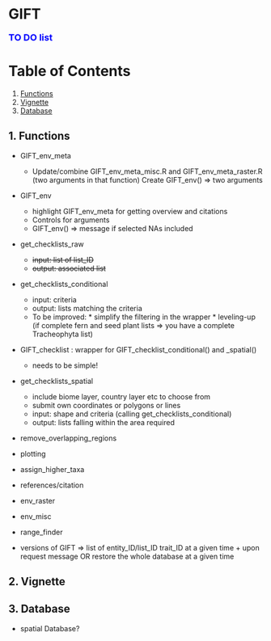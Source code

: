 # GIFT

**<span style="color:blue"><font size="4">TO DO list</span></font>**

# Table of Contents
1. [Functions](#functions)
2. [Vignette](#vignette)
3. [Database](#Database)

## 1. Functions

* GIFT_env_meta
    - Update/combine GIFT_env_meta_misc.R and GIFT_env_meta_raster.R (two arguments in that function)
        Create GIFT_env() => two arguments 

* GIFT_env
    - highlight GIFT_env_meta for getting overview and citations
    - Controls for arguments
    - GIFT_env() => message if selected NAs included
    
* get_checklists_raw
    - ~~input: list of list_ID~~
    - ~~output: associated list~~

* get_checklists_conditional
    - input: criteria
    - output: lists matching the criteria
    - To be improved: * simplify the filtering in the wrapper
                      * leveling-up (if complete fern and seed plant lists => you have a complete Tracheophyta list)

* GIFT_checklist : wrapper for GIFT_checklist_conditional() and _spatial()
    - needs to be simple!

* get_checklists_spatial
    - include biome layer, country layer etc to choose from
    - submit own coordinates or polygons or lines
    - input: shape and criteria (calling get_checklists_conditional)
    - output: lists falling within the area required

* remove_overlapping_regions
* plotting
* assign_higher_taxa
* references/citation
* env_raster
* env_misc

* range_finder

* versions of GIFT => list of entity_ID/list_ID trait_ID at a given time + upon request message OR restore the whole database at a given time

## 2. Vignette


## 3. Database
* spatial Database?
